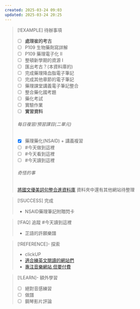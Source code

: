 ```yaml
---
created: 2025-03-24 09:03
updated: 2025-03-24 20:25
---
```

> [!EXAMPLE] 待辦事項
> - [ ] **處理崔的考古**
> - [ ] P109 生物藥劑寫詳解
> - [ ] P109 藥理電子化 II
> - [ ] 整頓新學期的資源 I
> - [ ] 匯出考古？(本資料庫的)
> - [ ] 完成藥理降血脂電子筆記
> - [ ] 完成其他章節的電子筆記
> - [ ] 藥理課堂講義電子筆記整合
> - [ ] 整合藥化國考題
> - [ ] 藥化考試
> - [ ] 實驗作業
> - [ ] **實習資料**
> ###### 每日複習/預習課目(二單元)
> 
> - [x] 藥理藥化(NSAID) + 講義複習
> - [ ] #今天做到這裡
> - [ ] #今天看到這裡 
> - [ ] #今天讀到這裡 
> 
> ###### 奇怪的事
> [將國文優美詞句整合進資料庫](https://www.clearnotebooks.com/zh-TW/notebooks/638108)
> 資料夾中還有其他網站待整理

> [!SUCCESS] 完成
>- NSAID藥理筆記附贈閃卡
>

> [!FAQ] 追蹤
> #今天讀到這裡 
> - 芷語的許願樂譜

> [!REFERENCE]- 探索
> - clickUP
> - [適合練英文閱讀的網站們](https://www.cw.com.tw/article/5082768)
> - [專注音樂網站 但要付費](https://www.brain.fm/)


> [!LEARN]- 額外學習
> - [ ] 絕對音感練習
> - [ ] 做譜
> - [ ] 鋼琴影片評論


